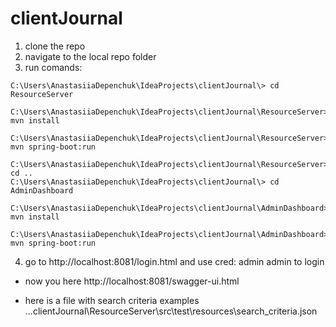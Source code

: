 # clientJournal

1. clone the repo
2. navigate to the local repo folder 
3. run comands:
```
C:\Users\AnastasiiaDepenchuk\IdeaProjects\clientJournal\> cd ResourceServer
```
```
C:\Users\AnastasiiaDepenchuk\IdeaProjects\clientJournal\ResourceServer> mvn install
```
```
C:\Users\AnastasiiaDepenchuk\IdeaProjects\clientJournal\ResourceServer> mvn spring-boot:run
```
```
C:\Users\AnastasiiaDepenchuk\IdeaProjects\clientJournal\ResourceServer> cd ..
C:\Users\AnastasiiaDepenchuk\IdeaProjects\clientJournal\> cd AdminDashboard
```
```
C:\Users\AnastasiiaDepenchuk\IdeaProjects\clientJournal\AdminDashboard> mvn install
```
```
C:\Users\AnastasiiaDepenchuk\IdeaProjects\clientJournal\AdminDashboard> mvn spring-boot:run
```

4. go to http://localhost:8081/login.html and use cred: admin admin to login
* now you here http://localhost:8081/swagger-ui.html

* here is a file with search criteria examples  ...clientJournal\ResourceServer\src\test\resources\search_criteria.json
